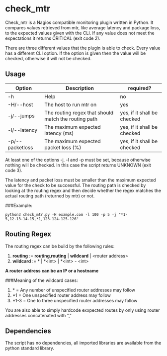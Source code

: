 # check_mtr

Check_mtr is a Nagios compatible monitoring plugin written in Python. It compares values retrieved from mtr, 
like average latency and package loss, to the expected values given with the CLI. If any value does not meet the
expectations it returns CRITICAL (exit code 2).

There are three different values that the plugin is able to check. Every value has a different CLI option. If the option
is given then the value will be checked, otherwise it will not be checked.

## Usage

|                          Option                                 |         Description                                  |      required?              |            
|-----------------------------------------------------------------|------------------------------------------------------|-----------------------------|
| -h                                                              | Help                                                 | no                          |
| -H/--host <host>                                                | The host to run mtr on                               | yes                         |
| -j/--jumps <routing regex>                                      | The routing regex that should match the routing path | yes, if it shall be checked |
| -l/--latency <latency>                                          | The maximum expected latency (ms)                    | yes, if it shall be checked |
| -p/--packetloss <packet loss>                                   | The maximum expected packet loss (%)                 | yes, if it shall be checked |

At least one of the options -j, -l and -p must be set, because otherwise nothing will be checked.
In this case the script returns UNKNOWN (exit code 3).

The latency and packet loss must be smaller than the maximum expected value for the check to be successful.
The routing path is checked by looking at the routing regex and then decide whether the regex matches the actual
routing path (returned by mtr) or not.

###Example:
```shell
python3 check_mtr.py -H example.com -l 100 -p 5 -j "*1-5,12.13.14.15,*1,123.124.125.126"
```

## Routing Regex
The routing regex can be build by the following rules: 

1. **routing** := **routing**,**routing** | **wildcard** | \<router address\>
2. **wildcard** := * | *\<int\> | *\<int\> - \<int\>

**A router address can be an IP or a hostname**

###Meaning of the wildcard cases:
1. \* = Any number of unspecified router addresses may follow
2. \*1 = One unspecified router address may follow
3. \*1-3 = One to three unspecified router addresses may follow

You are also able to simply hardcode exxpected routes by only using router addresses concatenated
with ","


## Dependencies
The script has no dependencies, all imported libraries are available from the python
standard library.